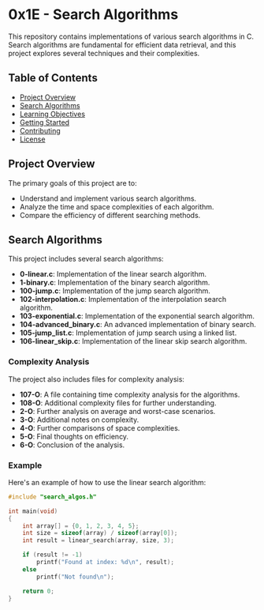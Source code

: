 # 0x1E - Search Algorithms

This repository contains implementations of various search algorithms in C. Search algorithms are fundamental for efficient data retrieval, and this project explores several techniques and their complexities.

## Table of Contents

- [Project Overview](#project-overview)
- [Search Algorithms](#search-algorithms)
- [Learning Objectives](#learning-objectives)
- [Getting Started](#getting-started)
- [Contributing](#contributing)
- [License](#license)

## Project Overview

The primary goals of this project are to:

- Understand and implement various search algorithms.
- Analyze the time and space complexities of each algorithm.
- Compare the efficiency of different searching methods.

## Search Algorithms

This project includes several search algorithms:

- **0-linear.c**: Implementation of the linear search algorithm.
- **1-binary.c**: Implementation of the binary search algorithm.
- **100-jump.c**: Implementation of the jump search algorithm.
- **102-interpolation.c**: Implementation of the interpolation search algorithm.
- **103-exponential.c**: Implementation of the exponential search algorithm.
- **104-advanced_binary.c**: An advanced implementation of binary search.
- **105-jump_list.c**: Implementation of jump search using a linked list.
- **106-linear_skip.c**: Implementation of the linear skip search algorithm.

### Complexity Analysis

The project also includes files for complexity analysis:

- **107-O**: A file containing time complexity analysis for the algorithms.
- **108-O**: Additional complexity files for further understanding.
- **2-O**: Further analysis on average and worst-case scenarios.
- **3-O**: Additional notes on complexity.
- **4-O**: Further comparisons of space complexities.
- **5-O**: Final thoughts on efficiency.
- **6-O**: Conclusion of the analysis.

### Example

Here's an example of how to use the linear search algorithm:

```c
#include "search_algos.h"

int main(void)
{
    int array[] = {0, 1, 2, 3, 4, 5};
    int size = sizeof(array) / sizeof(array[0]);
    int result = linear_search(array, size, 3);

    if (result != -1)
        printf("Found at index: %d\n", result);
    else
        printf("Not found\n");

    return 0;
}

